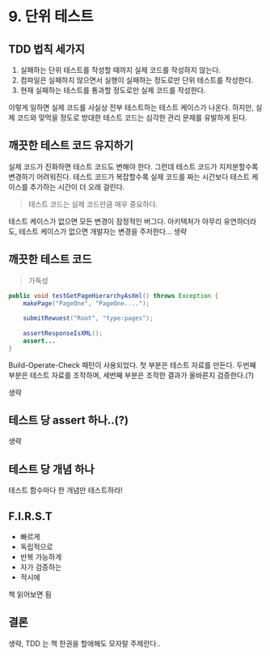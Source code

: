 # 9. 단위 테스트

## TDD 법칙 세가지

1. 실패하는 단위 테스트를 작성할 때까지 실제 코드를 작성하지 않는다.
2. 컴파일은 실패하지 않으면서 실행이 실패하는 정도로만 단위 테스트를 작성한다.
3. 현재 실패하는 테스트를 통과할 정도로만 실제 코드를 작성한다.

이렇게 일하면 실제 코드를 사실상 전부 테스트하는 테스트 케이스가 나온다. 
하지만, 실제 코드와 맞먹을 정도로 방대한 테스트 코드는 심각한 관리 문제를 유발하게 된다.

## 깨끗한 테스트 코드 유지하기

실제 코드가 진화하면 테스트 코드도 변해야 한다. 그런데 테스트 코드가 지저분할수록 변경하기 어려워진다.
테스트 코드가 복잡할수록 실제 코드를 짜는 시간보다 테스트 케이스를 추가하는 시간이 더 오래 걸린다.

> 테스트 코드는 실제 코드만큼 매우 중요하다. 

테스트 케이스가 없으면 모든 변경이 잠정적인 버그다. 아키텍처가 아무리 유연하더라도, 테스트 케이스가 없으면
개발자는 변경을 주저한다... 생략

## 깨끗한 테스트 코드

> 가독성

````java
public void testGetPageHierarchyAsXml() throws Exception {
    makePage("PageOne", "PageOne....");
    
    submitRewuest("Root", "type:pages");
    
    assertResponseIsXML();
    assert...
}
````
Build-Operate-Check 패턴이 사용되었다. 첫 부분은 테스트 자료를 만든다.
두번째 부분은 테스트 자료를 조작하며, 세번째 부분은 조작한 결과가 올바른지 검증한다.(?)

생략

## 테스트 당 assert 하나..(?)

생략

## 테스트 당 개념 하나

테스트 함수마다 한 개념만 테스트하라!

## F.I.R.S.T

- 빠르게
- 독립적으로
- 반복 가능하게
- 자가 검증하는
- 적시에

책 읽어보면 됨

## 결론

생략, TDD 는 책 한권을 할애해도 모자랄 주제란다..
